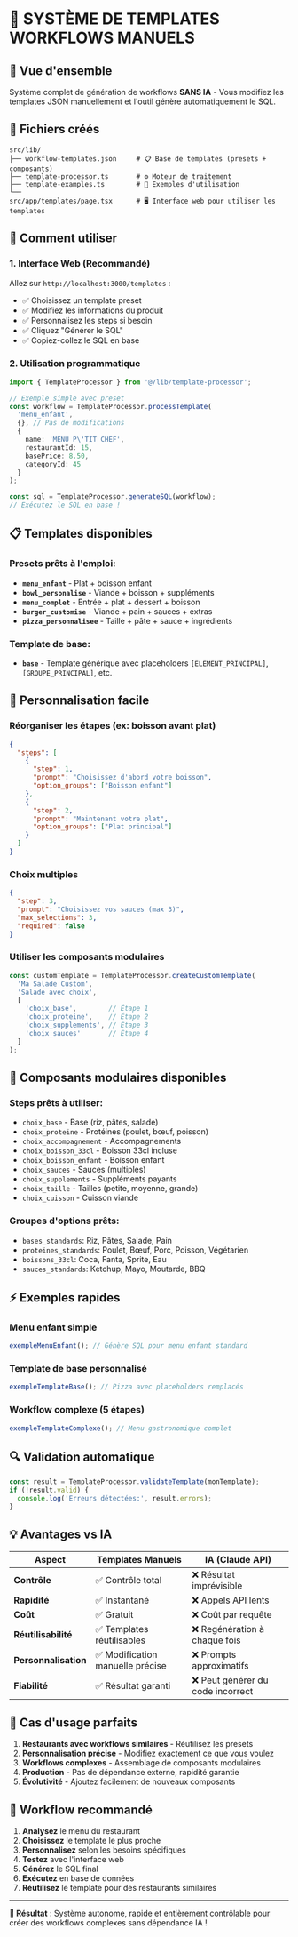 # 🔧 SYSTÈME DE TEMPLATES WORKFLOWS MANUELS

## 🎯 Vue d'ensemble

Système complet de génération de workflows **SANS IA** - Vous modifiez les templates JSON manuellement et l'outil génère automatiquement le SQL.

## 📁 Fichiers créés

```
src/lib/
├── workflow-templates.json     # 📋 Base de templates (presets + composants)
├── template-processor.ts       # ⚙️ Moteur de traitement
├── template-examples.ts        # 📝 Exemples d'utilisation
└──
src/app/templates/page.tsx      # 🖥️ Interface web pour utiliser les templates
```

## 🚀 Comment utiliser

### 1. Interface Web (Recommandé)
Allez sur `http://localhost:3000/templates` :
- ✅ Choisissez un template preset
- ✅ Modifiez les informations du produit
- ✅ Personnalisez les steps si besoin
- ✅ Cliquez "Générer le SQL"
- ✅ Copiez-collez le SQL en base

### 2. Utilisation programmatique

```typescript
import { TemplateProcessor } from '@/lib/template-processor';

// Exemple simple avec preset
const workflow = TemplateProcessor.processTemplate(
  'menu_enfant',
  {}, // Pas de modifications
  {
    name: 'MENU P\'TIT CHEF',
    restaurantId: 15,
    basePrice: 8.50,
    categoryId: 45
  }
);

const sql = TemplateProcessor.generateSQL(workflow);
// Exécutez le SQL en base !
```

## 📋 Templates disponibles

### Presets prêts à l'emploi:
- **`menu_enfant`** - Plat + boisson enfant
- **`bowl_personalise`** - Viande + boisson + suppléments
- **`menu_complet`** - Entrée + plat + dessert + boisson
- **`burger_customise`** - Viande + pain + sauces + extras
- **`pizza_personnalisee`** - Taille + pâte + sauce + ingrédients

### Template de base:
- **`base`** - Template générique avec placeholders `[ELEMENT_PRINCIPAL]`, `[GROUPE_PRINCIPAL]`, etc.

## 🔧 Personnalisation facile

### Réorganiser les étapes (ex: boisson avant plat)
```json
{
  "steps": [
    {
      "step": 1,
      "prompt": "Choisissez d'abord votre boisson",
      "option_groups": ["Boisson enfant"]
    },
    {
      "step": 2,
      "prompt": "Maintenant votre plat",
      "option_groups": ["Plat principal"]
    }
  ]
}
```

### Choix multiples
```json
{
  "step": 3,
  "prompt": "Choisissez vos sauces (max 3)",
  "max_selections": 3,
  "required": false
}
```

### Utiliser les composants modulaires
```typescript
const customTemplate = TemplateProcessor.createCustomTemplate(
  'Ma Salade Custom',
  'Salade avec choix',
  [
    'choix_base',        // Étape 1
    'choix_proteine',    // Étape 2
    'choix_supplements', // Étape 3
    'choix_sauces'       // Étape 4
  ]
);
```

## 🧩 Composants modulaires disponibles

### Steps prêts à utiliser:
- `choix_base` - Base (riz, pâtes, salade)
- `choix_proteine` - Protéines (poulet, bœuf, poisson)
- `choix_accompagnement` - Accompagnements
- `choix_boisson_33cl` - Boisson 33cl incluse
- `choix_boisson_enfant` - Boisson enfant
- `choix_sauces` - Sauces (multiples)
- `choix_supplements` - Suppléments payants
- `choix_taille` - Tailles (petite, moyenne, grande)
- `choix_cuisson` - Cuisson viande

### Groupes d'options prêts:
- `bases_standards`: Riz, Pâtes, Salade, Pain
- `proteines_standards`: Poulet, Bœuf, Porc, Poisson, Végétarien
- `boissons_33cl`: Coca, Fanta, Sprite, Eau
- `sauces_standards`: Ketchup, Mayo, Moutarde, BBQ

## ⚡ Exemples rapides

### Menu enfant simple
```typescript
exempleMenuEnfant(); // Génère SQL pour menu enfant standard
```

### Template de base personnalisé
```typescript
exempleTemplateBase(); // Pizza avec placeholders remplacés
```

### Workflow complexe (5 étapes)
```typescript
exempleTemplateComplexe(); // Menu gastronomique complet
```

## 🔍 Validation automatique

```typescript
const result = TemplateProcessor.validateTemplate(monTemplate);
if (!result.valid) {
  console.log('Erreurs détectées:', result.errors);
}
```

## 💡 Avantages vs IA

| Aspect | Templates Manuels | IA (Claude API) |
|--------|------------------|-----------------|
| **Contrôle** | ✅ Contrôle total | ❌ Résultat imprévisible |
| **Rapidité** | ✅ Instantané | ❌ Appels API lents |
| **Coût** | ✅ Gratuit | ❌ Coût par requête |
| **Réutilisabilité** | ✅ Templates réutilisables | ❌ Regénération à chaque fois |
| **Personnalisation** | ✅ Modification manuelle précise | ❌ Prompts approximatifs |
| **Fiabilité** | ✅ Résultat garanti | ❌ Peut générer du code incorrect |

## 🎯 Cas d'usage parfaits

1. **Restaurants avec workflows similaires** - Réutilisez les presets
2. **Personnalisation précise** - Modifiez exactement ce que vous voulez
3. **Workflows complexes** - Assemblage de composants modulaires
4. **Production** - Pas de dépendance externe, rapidité garantie
5. **Évolutivité** - Ajoutez facilement de nouveaux composants

## 🔄 Workflow recommandé

1. **Analysez** le menu du restaurant
2. **Choisissez** le template le plus proche
3. **Personnalisez** selon les besoins spécifiques
4. **Testez** avec l'interface web
5. **Générez** le SQL final
6. **Exécutez** en base de données
7. **Réutilisez** le template pour des restaurants similaires

---

**🎉 Résultat** : Système autonome, rapide et entièrement contrôlable pour créer des workflows complexes sans dépendance IA !